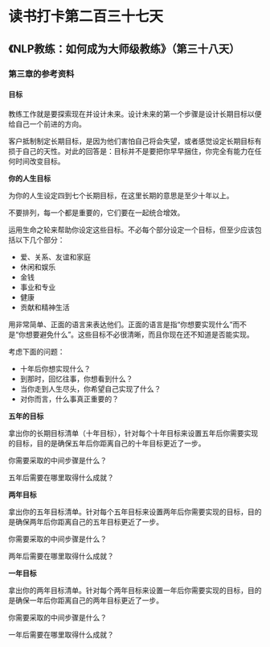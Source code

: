 读书打卡第二百三十七天
===

《NLP教练：如何成为大师级教练》（第三十八天）
---

### 第三章的参考资料

#### 目标

教练工作就是要探索现在并设计未来。设计未来的第一个步骤是设计长期目标以便给自己一个前进的方向。

客户抵制制定长期目标，是因为他们害怕自己将会失望，或者感觉设定长期目标有损于自己的天性。对此的回答是：目标并不是要把你早早捆住，你完全有能力在任何时间改变目标。

**你的人生目标**

为你的人生设定四到七个长期目标，在这里长期的意思是至少十年以上。

不要排列，每一个都是重要的，它们要在一起统合增效。

运用生命之轮来帮助你设定这些目标。不必每个部分设定一个目标，但至少应该包括以下几个部分：
* 爱、关系、友谊和家庭
* 休闲和娱乐
* 金钱
* 事业和专业
* 健康
* 贡献和精神生活

用非常简单、正面的语言来表达他们。正面的语言是指“你想要实现什么”而不是“你想要避免什么”。这些目标不必很清晰，而且你现在还不知道是否能实现。

考虑下面的问题：
* 十年后你想实现什么？
* 到那时，回忆往事，你想看到什么？
* 当你走到人生尽头，你希望自己实现了什么？
* 对你而言，什么事真正重要的？

**五年的目标**

拿出你的长期目标清单（十年目标），针对每个十年目标来设置五年后你需要实现的目标，目的是确保五年后你距离自己的十年目标更近了一步。

你需要采取的中间步骤是什么？

五年后需要在哪里取得什么成就？

**两年目标**

拿出你的五年目标清单。针对每个五年目标来设置两年后你需要实现的目标，目的是确保两年后你距离自己的五年目标更近了一步。

你需要采取的中间步骤是什么？

两年后需要在哪里取得什么成就？

**一年目标**

拿出你的两年目标清单。针对每个两年目标来设置一年后你需要实现的目标，目的是确保一年后你距离自己的两年目标更近了一步。

你需要采取的中间步骤是什么？

一年后需要在哪里取得什么成就？